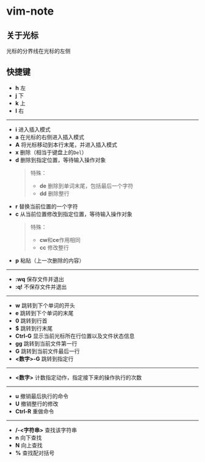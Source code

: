 # vim-note

## 关于光标
光标的分界线在光标的左侧
## 快捷键
- **h** 左
- **j** 下
- **k** 上
- **l** 右
---
- **i** 进入插入模式
- **a** 在光标的右侧进入插入模式
- **A** 将光标移动到本行末尾，并进入插入模式
- **x** 删除（相当于键盘上的`Del`）
- **d** 删除到指定位置，等待输入操作对象
    >特殊：
    >- **de** 删除到单词末尾，包括最后一个字符
    >- **dd** 删除整行
- **r** 替换当前位置的一个字符
- **c** 从当前位置修改到指定位置，等待输入操作对象
    >特殊：
    >- **cw**和**ce**作用相同
    >- **cc** 修改整行
- **p** 粘贴（上一次删除的内容）
---
- **:wq** 保存文件并退出
- **:q!** 不保存文件并退出
---
- **w** 跳转到下个单词的开头
- **e** 跳转到下个单词的末尾
- **0** 跳转到行首
- **$** 跳转到行末尾
- **Ctrl-G** 显示当前光标所在行位置以及文件状态信息
- **gg** 跳转到当前文件第一行
- **G** 跳转到当前文件最后一行
- **&lt;数字&gt;-G** 跳转到指定行
---
- **&lt;数字&gt;** 计数指定动作，指定接下来的操作执行的次数
---
- **u** 撤销最后执行的命令
- **U** 撤销整行的修改
- **Ctrl-R** 重做命令
---
- **/-&lt;字符串&gt;** 查找该字符串
- **n** 向下查找
- **N** 向上查找
- **%** 查找配对括号